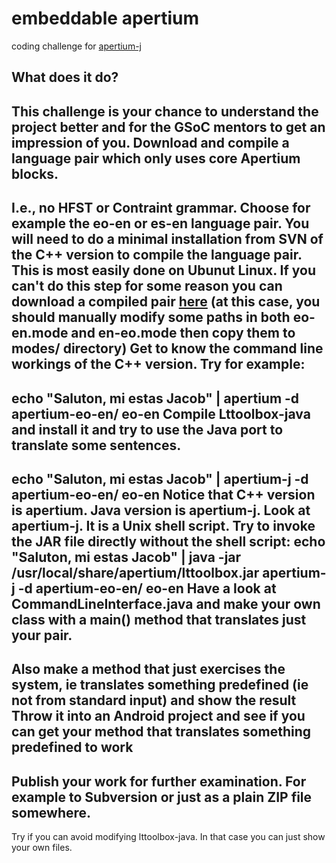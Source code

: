 embeddable apertium
===================

coding challenge for [apertium-j](http://wiki.apertium.org/wiki/Ideas_for_Google_Summer_of_Code/Make_lttoolbox-java_embeddable)

What does it do?
----------------

This challenge is your chance to understand the project better and for the GSoC mentors to get an impression of you.
Download and compile a language pair which only uses core Apertium blocks.
---
I.e., no HFST or Contraint grammar. Choose for example the eo-en or es-en language pair.
You will need to do a minimal installation from SVN of the C++ version to compile the language pair. This is most easily done on Ubunut Linux.
If you can't do this step for some reason you can download a compiled pair [here](http://javabog.dk/filer/apertium-eo-en.tar.gz) (at this case, you should manually modify some paths in both eo-en.mode and en-eo.mode then copy them to modes/ directory)
Get to know the command line workings of the C++ version. Try for example:
---
echo "Saluton, mi estas Jacob" | apertium -d apertium-eo-en/ eo-en
Compile Lttoolbox-java and install it and try to use the Java port to translate some sentences.
---
echo "Saluton, mi estas Jacob" | apertium-j -d apertium-eo-en/ eo-en
Notice that C++ version is apertium. Java version is apertium-j.
Look at apertium-j. It is a Unix shell script. Try to invoke the JAR file directly without the shell script:
echo "Saluton, mi estas Jacob" | java -jar /usr/local/share/apertium/lttoolbox.jar apertium-j -d apertium-eo-en/ eo-en
Have a look at CommandLineInterface.java and make your own class with a main() method that translates just your pair.
---
Also make a method that just exercises the system, ie translates something predefined (ie not from standard input) and show the result
Throw it into an Android project and see if you can get your method that translates something predefined to work
---
Publish your work for further examination. For example to Subversion or just as a plain ZIP file somewhere.
---
Try if you can avoid modifying lttoolbox-java. In that case you can just show your own files.

